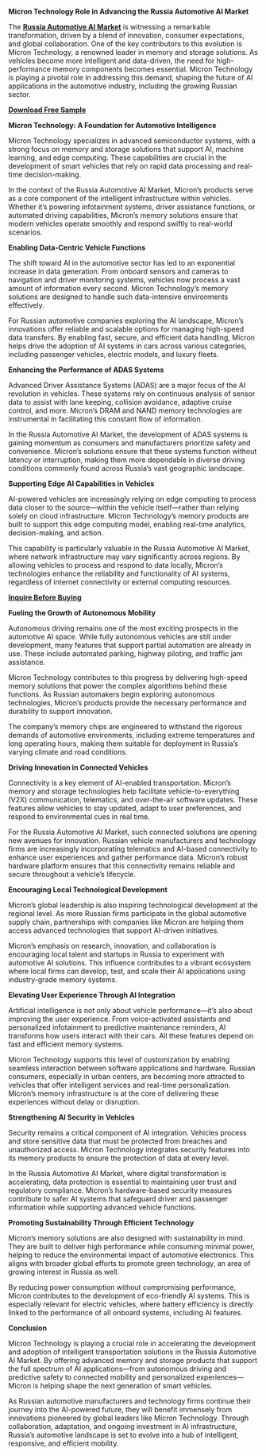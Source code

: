 **Micron Technology  Role in Advancing the Russia Automotive AI Market**

The  **[Russia Automotive AI  Market](https://www.nextmsc.com/report/russia-automotive-ai-market)**  is witnessing a remarkable transformation, driven by a blend of innovation, consumer expectations, and global collaboration. One of the key contributors to this evolution is Micron Technology, a renowned leader in memory and storage solutions. As vehicles become more intelligent and data-driven, the need for high-performance memory components becomes essential. Micron Technology is playing a pivotal role in addressing this demand, shaping the future of AI applications in the automotive industry, including the growing Russian sector.

**[Download Free Sample](https://www.nextmsc.com/russia-automotive-ai-market/request-sample)**

**Micron Technology: A Foundation for Automotive Intelligence**

Micron Technology specializes in advanced semiconductor systems, with a strong focus on memory and storage solutions that support AI, machine learning, and edge computing. These capabilities are crucial in the development of smart vehicles that rely on rapid data processing and real-time decision-making.

In the context of the Russia Automotive AI Market, Micron’s products serve as a core component of the intelligent infrastructure within vehicles. Whether it’s powering infotainment systems, driver assistance functions, or automated driving capabilities, Micron’s memory solutions ensure that modern vehicles operate smoothly and respond swiftly to real-world scenarios.

**Enabling Data-Centric Vehicle Functions**

The shift toward AI in the automotive sector has led to an exponential increase in data generation. From onboard sensors and cameras to navigation and driver monitoring systems, vehicles now process a vast amount of information every second. Micron Technology’s memory solutions are designed to handle such data-intensive environments effectively.

For Russian automotive companies exploring the AI landscape, Micron’s innovations offer reliable and scalable options for managing high-speed data transfers. By enabling fast, secure, and efficient data handling, Micron helps drive the adoption of AI systems in cars across various categories, including passenger vehicles, electric models, and luxury fleets.

**Enhancing the Performance of ADAS Systems**

Advanced Driver Assistance Systems (ADAS) are a major focus of the AI revolution in vehicles. These systems rely on continuous analysis of sensor data to assist with lane keeping, collision avoidance, adaptive cruise control, and more. Micron’s DRAM and NAND memory technologies are instrumental in facilitating this constant flow of information.

In the Russia Automotive AI Market, the development of ADAS systems is gaining momentum as consumers and manufacturers prioritize safety and convenience. Micron’s solutions ensure that these systems function without latency or interruption, making them more dependable in diverse driving conditions commonly found across Russia’s vast geographic landscape.

**Supporting Edge AI Capabilities in Vehicles**

AI-powered vehicles are increasingly relying on edge computing to process data closer to the source—within the vehicle itself—rather than relying solely on cloud infrastructure. Micron Technology’s memory products are built to support this edge computing model, enabling real-time analytics, decision-making, and action.

This capability is particularly valuable in the Russia Automotive AI Market, where network infrastructure may vary significantly across regions. By allowing vehicles to process and respond to data locally, Micron’s technologies enhance the reliability and functionality of AI systems, regardless of internet connectivity or external computing resources.

**[Inquire Before Buying](https://www.nextmsc.com/russia-automotive-ai-market/inquire-before-buying)**

**Fueling the Growth of Autonomous Mobility**

Autonomous driving remains one of the most exciting prospects in the automotive AI space. While fully autonomous vehicles are still under development, many features that support partial automation are already in use. These include automated parking, highway piloting, and traffic jam assistance.

Micron Technology contributes to this progress by delivering high-speed memory solutions that power the complex algorithms behind these functions. As Russian automakers begin exploring autonomous technologies, Micron’s products provide the necessary performance and durability to support innovation.

The company’s memory chips are engineered to withstand the rigorous demands of automotive environments, including extreme temperatures and long operating hours, making them suitable for deployment in Russia’s varying climate and road conditions.

**Driving Innovation in Connected Vehicles**

Connectivity is a key element of AI-enabled transportation. Micron’s memory and storage technologies help facilitate vehicle-to-everything (V2X) communication, telematics, and over-the-air software updates. These features allow vehicles to stay updated, adapt to user preferences, and respond to environmental cues in real time.

For the Russia Automotive AI Market, such connected solutions are opening new avenues for innovation. Russian vehicle manufacturers and technology firms are increasingly incorporating telematics and AI-based connectivity to enhance user experiences and gather performance data. Micron’s robust hardware platform ensures that this connectivity remains reliable and secure throughout a vehicle’s lifecycle.

**Encouraging Local Technological Development**

Micron’s global leadership is also inspiring technological development at the regional level. As more Russian firms participate in the global automotive supply chain, partnerships with companies like Micron are helping them access advanced technologies that support AI-driven initiatives.

Micron’s emphasis on research, innovation, and collaboration is encouraging local talent and startups in Russia to experiment with automotive AI solutions. This influence contributes to a vibrant ecosystem where local firms can develop, test, and scale their AI applications using industry-grade memory systems.

**Elevating User Experience Through AI Integration**

Artificial intelligence is not only about vehicle performance—it’s also about improving the user experience. From voice-activated assistants and personalized infotainment to predictive maintenance reminders, AI transforms how users interact with their cars. All these features depend on fast and efficient memory systems.

Micron Technology supports this level of customization by enabling seamless interaction between software applications and hardware. Russian consumers, especially in urban centers, are becoming more attracted to vehicles that offer intelligent services and real-time personalization. Micron’s memory infrastructure is at the core of delivering these experiences without delay or disruption.

**Strengthening AI Security in Vehicles**

Security remains a critical component of AI integration. Vehicles process and store sensitive data that must be protected from breaches and unauthorized access. Micron Technology integrates security features into its memory products to ensure the protection of data at every level.

In the Russia Automotive AI Market, where digital transformation is accelerating, data protection is essential to maintaining user trust and regulatory compliance. Micron’s hardware-based security measures contribute to safer AI systems that safeguard driver and passenger information while supporting advanced vehicle functions.

**Promoting Sustainability Through Efficient Technology**

Micron’s memory solutions are also designed with sustainability in mind. They are built to deliver high performance while consuming minimal power, helping to reduce the environmental impact of automotive electronics. This aligns with broader global efforts to promote green technology, an area of growing interest in Russia as well.

By reducing power consumption without compromising performance, Micron contributes to the development of eco-friendly AI systems. This is especially relevant for electric vehicles, where battery efficiency is directly linked to the performance of all onboard systems, including AI features.

**Conclusion**

Micron Technology is playing a crucial role in accelerating the development and adoption of intelligent transportation solutions in the Russia Automotive AI Market. By offering advanced memory and storage products that support the full spectrum of AI applications—from autonomous driving and predictive safety to connected mobility and personalized experiences—Micron is helping shape the next generation of smart vehicles.

As Russian automotive manufacturers and technology firms continue their journey into the AI-powered future, they will benefit immensely from innovations pioneered by global leaders like Micron Technology. Through collaboration, adaptation, and ongoing investment in AI infrastructure, Russia’s automotive landscape is set to evolve into a hub of intelligent, responsive, and efficient mobility.

